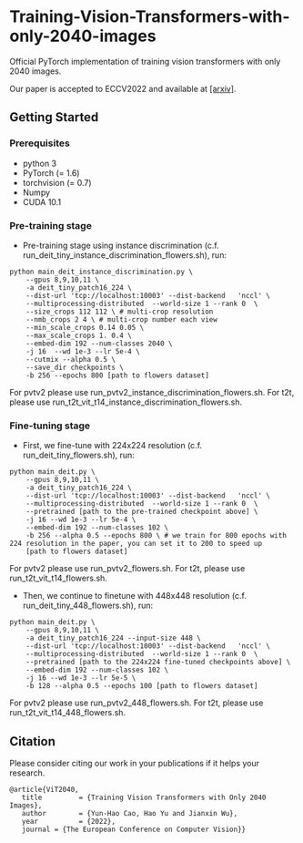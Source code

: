 # Training-Vision-Transformers-with-only-2040-images
Official PyTorch implementation of training vision transformers with only 2040 images. 

Our paper is accepted to ECCV2022 and available at [[arxiv]](https://arxiv.org/abs/2201.10728).  
## Getting Started

### Prerequisites
* python 3
* PyTorch (= 1.6)
* torchvision (= 0.7)
* Numpy
* CUDA 10.1

### Pre-training stage
- Pre-training stage using instance discrimination (c.f. run_deit_tiny_instance_discrimination_flowers.sh), run:
```
python main_deit_instance_discrimination.py \
    --gpus 8,9,10,11 \
    -a deit_tiny_patch16_224 \
    --dist-url 'tcp://localhost:10003' --dist-backend   'nccl' \
    --multiprocessing-distributed  --world-size 1 --rank 0  \
    --size_crops 112 112 \ # multi-crop resolution
    --nmb_crops 2 4 \ # multi-crop number each view
    --min_scale_crops 0.14 0.05 \  
    --max_scale_crops 1. 0.4 \  
    --embed-dim 192 --num-classes 2040 \
    -j 16  --wd 1e-3 --lr 5e-4 \
    --cutmix --alpha 0.5 \
    --save_dir checkpoints \
    -b 256 --epochs 800 [path to flowers dataset]
```
For pvtv2 please use run_pvtv2_instance_discrimination_flowers.sh.
For t2t, please use run_t2t_vit_t14_instance_discrimination_flowers.sh.

### Fine-tuning stage

- First, we fine-tune with 224x224 resolution (c.f. run_deit_tiny_flowers.sh), run:
```
python main_deit.py \
    --gpus 8,9,10,11 \
    -a deit_tiny_patch16_224 \
    --dist-url 'tcp://localhost:10003' --dist-backend   'nccl' \
    --multiprocessing-distributed  --world-size 1 --rank 0  \
    --pretrained [path to the pre-trained checkpoint above] \
    -j 16 --wd 1e-3 --lr 5e-4 \
    --embed-dim 192 --num-classes 102 \
    -b 256 --alpha 0.5 --epochs 800 \ # we train for 800 epochs with 224 resolution in the paper, you can set it to 200 to speed up
    [path to flowers dataset]
```
For pvtv2 please use run_pvtv2_flowers.sh.
For t2t, please use run_t2t_vit_t14_flowers.sh.

- Then, we continue to finetune with 448x448 resolution (c.f. run_deit_tiny_448_flowers.sh), run:
```
python main_deit.py \
    --gpus 8,9,10,11 \
    -a deit_tiny_patch16_224 --input-size 448 \
    --dist-url 'tcp://localhost:10003' --dist-backend   'nccl' \
    --multiprocessing-distributed  --world-size 1 --rank 0  \
    --pretrained [path to the 224x224 fine-tuned checkpoints above] \
    --embed-dim 192 --num-classes 102 \
    -j 16 --wd 1e-3 --lr 5e-5 \
    -b 128 --alpha 0.5 --epochs 100 [path to flowers dataset]
```
For pvtv2 please use run_pvtv2_448_flowers.sh.
For t2t, please use run_t2t_vit_t14_448_flowers.sh.


## Citation
Please consider citing our work in your publications if it helps your research.
```
@article{ViT2040,
   title         = {Training Vision Transformers with Only 2040 Images},
   author        = {Yun-Hao Cao, Hao Yu and Jianxin Wu},
   year          = {2022},
   journal = {The European Conference on Computer Vision}}
```
